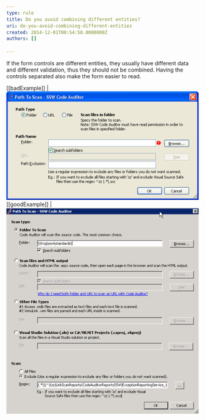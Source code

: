 ```yaml
---
type: rule
title: Do you avoid combining different entities?
uri: do-you-avoid-combining-different-entities
created: 2014-12-01T00:54:50.0000000Z
authors: []

---
```


If the form controls are different entities, they usually have different  data and different validation, thus they should not be combined.
                    Having the controls separated also make the form easier to read.
 
[[badExample]]
| ![Different entities are combined](../../assets/AvoidCombiningBad.gif)
[[goodExample]]
| ![Different entities are separated](../../assets/AvoidCombiningGood.gif)
